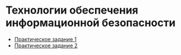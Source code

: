 # Технологии обеспечения информационной безопасности

- [Практическое задание 1](./prz1/)
- [Практическое задание 2](./prz2/)
